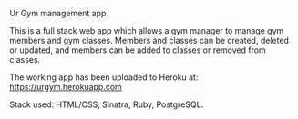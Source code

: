 Ur Gym management app

This is a full stack web app which allows a gym manager to manage gym members and gym classes. Members and classes can be created, deleted or updated, and members can be added to classes or removed from classes.

The working app has been uploaded to Heroku at: https://urgym.herokuapp.com

Stack used: HTML/CSS, Sinatra, Ruby, PostgreSQL.
